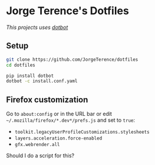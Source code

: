 # Jorge Terence's Dotfiles

_This projects uses [dotbot](https://github.com/anishathalye/dotbot)_

## Setup

```sh
git clone https://github.com/JorgeTerence/dotfiles
cd dotfiles

pip install dotbot
dotbot -c install.conf.yaml
```

## Firefox customization

Go to `about:config` or in the URL bar or edit `~/.mozilla/firefox/*.dev*/prefs.js` and set to `true`:
- `toolkit.legacyUserProfileCustomizations.stylesheets`
- `layers.acceleration.force-enabled`
- `gfx.webrender.all`

Should I do a script for this?
